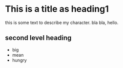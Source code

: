 # This is a title as heading1

this is some text to describe my character. bla bla, hello.

## second level heading

* big
* mean
* hungry
